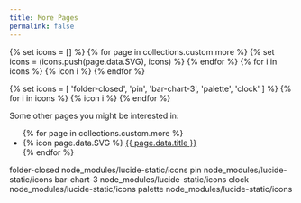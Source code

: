 ```yaml
---
title: More Pages
permalink: false
---
```


{% set icons = [] %}
{% for page in collections.custom.more %}
    {% set icons = (icons.push(page.data.SVG), icons) %}
{% endfor %}
{% for i in icons %}
    {% icon i %}
{% endfor %}

{% set icons = [ 'folder-closed', 'pin', 'bar-chart-3', 'palette', 'clock' ] %}
{% for i in icons %}
    {% icon i %}
{% endfor %}

Some other pages you might be interested in:
<ul>
{% for page in collections.custom.more %}
    <li>{% icon page.data.SVG %} <a href="{{ page.url }}">{{ page.data.title }}</a></li>
{% endfor %}
</ul>

folder-closed node_modules/lucide-static/icons
pin node_modules/lucide-static/icons
bar-chart-3 node_modules/lucide-static/icons
clock node_modules/lucide-static/icons
palette node_modules/lucide-static/icons


